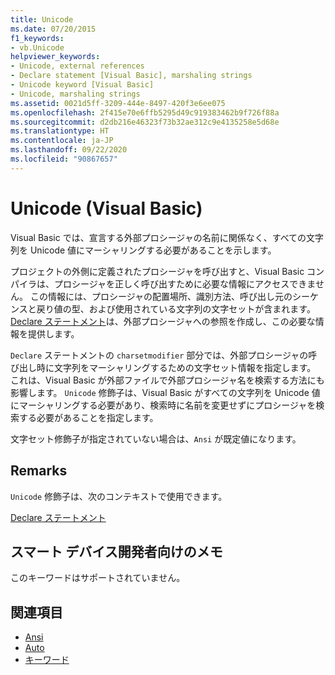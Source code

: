 ```yaml
---
title: Unicode
ms.date: 07/20/2015
f1_keywords:
- vb.Unicode
helpviewer_keywords:
- Unicode, external references
- Declare statement [Visual Basic], marshaling strings
- Unicode keyword [Visual Basic]
- Unicode, marshaling strings
ms.assetid: 0021d5ff-3209-444e-8497-420f3e6ee075
ms.openlocfilehash: 2f415e70e6ffb5295d49c919383462b9f726f88a
ms.sourcegitcommit: d2db216e46323f73b32ae312c9e4135258e5d68e
ms.translationtype: HT
ms.contentlocale: ja-JP
ms.lasthandoff: 09/22/2020
ms.locfileid: "90867657"
---
```

# <a name="unicode-visual-basic"></a>Unicode (Visual Basic)

Visual Basic では、宣言する外部プロシージャの名前に関係なく、すべての文字列を Unicode 値にマーシャリングする必要があることを示します。  
  
 プロジェクトの外側に定義されたプロシージャを呼び出すと、Visual Basic コンパイラは、プロシージャを正しく呼び出すために必要な情報にアクセスできません。 この情報には、プロシージャの配置場所、識別方法、呼び出し元のシーケンスと戻り値の型、および使用されている文字列の文字セットが含まれます。 [Declare ステートメント](../statements/declare-statement.md)は、外部プロシージャへの参照を作成し、この必要な情報を提供します。  
  
 `Declare` ステートメントの `charsetmodifier` 部分では、外部プロシージャの呼び出し時に文字列をマーシャリングするための文字セット情報を指定します。 これは、Visual Basic が外部ファイルで外部プロシージャ名を検索する方法にも影響します。 `Unicode` 修飾子は、Visual Basic がすべての文字列を Unicode 値にマーシャリングする必要があり、検索時に名前を変更せずにプロシージャを検索する必要があることを指定します。  
  
 文字セット修飾子が指定されていない場合は、`Ansi` が既定値になります。  
  
## <a name="remarks"></a>Remarks  

 `Unicode` 修飾子は、次のコンテキストで使用できます。  
  
 [Declare ステートメント](../statements/declare-statement.md)  
  
## <a name="smart-device-developer-notes"></a>スマート デバイス開発者向けのメモ  

 このキーワードはサポートされていません。  
  
## <a name="see-also"></a>関連項目

- [Ansi](ansi.md)
- [Auto](auto.md)
- [キーワード](../keywords/index.md)
